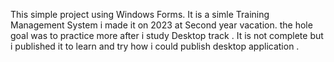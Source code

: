 This simple project using Windows Forms.
It is a simle Training Management System i made it  on 2023 at Second year vacation. 
the hole goal was to practice more after i study Desktop track .
It is not complete but i published it to learn and try how i could publish desktop application .

